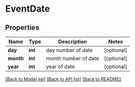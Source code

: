 # EventDate

## Properties
Name | Type | Description | Notes
------------ | ------------- | ------------- | -------------
**day** | **int** | day number of date | [optional] 
**month** | **int** | month number of date | [optional] 
**year** | **int** | year of date | [optional] 

[[Back to Model list]](../README.md#documentation-for-models) [[Back to API list]](../README.md#documentation-for-api-endpoints) [[Back to README]](../README.md)


